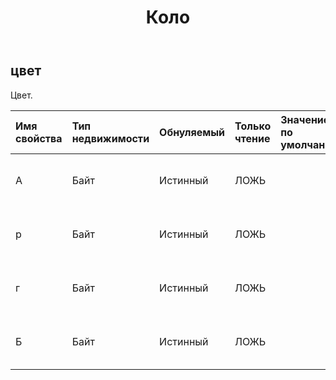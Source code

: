 ﻿---
title: Коло
second_title: Aspose.Cells Cloud Documen
type: docs
url: /ru/specification/model/color/
description: "Aspose.Cells Спецификация модели облака: Цвет. Легко обрабатывайте Excel и другие документы электронных таблиц с помощью таких функций, как открытие, создание, редактирование, разделение, слияние, сравнение и преобразование."
weight: 50
---
## **цвет**

 Цвет.

| Имя свойства| Тип недвижимости| Обнуляемый| Только чтение| Значение по умолчанию| Описание|
|:- |:- |:- |:- |:- |:- |
| А| Байт| Истинный| ЛОЖЬ||Получает значение альфа-компонента этой структуры System.Drawing.Color.|
| р| Байт| Истинный| ЛОЖЬ|| Получает значение красного компонента этой структуры System.Drawing.Color.|
| г| Байт| Истинный| ЛОЖЬ|| Получает значение зеленого компонента этой структуры System.Drawing.Color.|
| Б| Байт| Истинный| ЛОЖЬ|| Получает значение синего компонента этой структуры System.Drawing.Color.|

